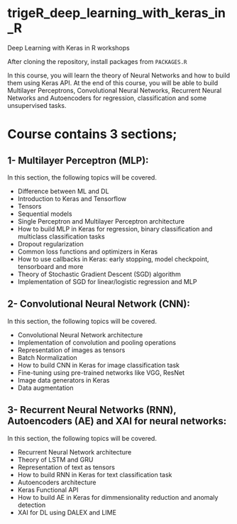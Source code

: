 # trigeR_deep_learning_with_keras_in_R
Deep Learning with Keras in R workshops

After cloning the repository, install packages from `PACKAGES.R`

In this course, you will learn the theory of Neural Networks and how to build them using Keras API. At the end of this course, you will be able to build Multilayer Perceptrons, Convolutional Neural Networks, Recurrent Neural Networks and Autoencoders for regression, classification and some unsupervised tasks.

# Course contains 3 sections;

## 1- Multilayer Perceptron (MLP):

In this section, the following topics will be covered.

 - Difference between ML and DL
 - Introduction to Keras and Tensorflow
 - Tensors
 - Sequential models
 - Single Perceptron and Multilayer Perceptron architecture
 - How to build MLP in Keras for regression, binary classification and multiclass classification tasks
 - Dropout regularization
 - Common loss functions and optimizers in Keras
 - How to use callbacks in Keras: early stopping, model checkpoint, tensorboard and more
 - Theory of Stochastic Gradient Descent (SGD) algorithm
 - Implementation of SGD for linear/logistic regression and MLP

## 2- Convolutional Neural Network (CNN):

In this section, the following topics will be covered.

 - Convolutional Neural Network architecture
 - Implementation of convolution and pooling operations
 - Representation of images as tensors
 - Batch Normalization
 - How to build CNN in Keras for image classification task
 - Fine-tuning using pre-trained networks like VGG, ResNet
 - Image data generators in Keras
 - Data augmentation

## 3- Recurrent Neural Networks (RNN), Autoencoders (AE) and XAI for neural networks:

In this section, the following topics will be covered.

 - Recurrent Neural Network architecture
 - Theory of LSTM and GRU
 - Representation of text as tensors
 - How to build RNN in Keras for text classification task
 - Autoencoders architecture
 - Keras Functional API
 - How to build AE in Keras for dimmensionality reduction and anomaly detection
 - XAI for DL using DALEX and LIME
